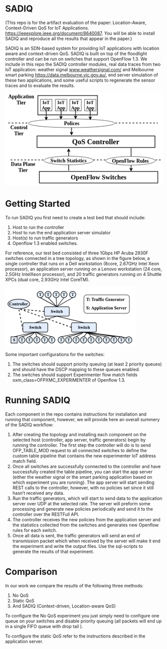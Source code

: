 # SADIQ 
(This repo is for the artifact evaluation of the paper: Location-Aware, Context-Driven QoS for IoT Applications. https://ieeexplore.ieee.org/document/8640087. You will be able to install SADIQ and reproduce all the results that appear in the paper.)

SADIQ is an SDN-based system for providing IoT applications with location aware and context-driven QoS. SADIQ is built on top of the floodlight controller and can be run on switches that support OpenFlow 1.3. We include in this repo the SADIQ controller modules, real data traces from two IoT application: weather signal www.weathersignal.com/ and Melbourne smart parking https://data.melbourne.vic.gov.au/, end server simulation of these two applications, and some useful scripts to regenerate the sensor traces and to evaluate the results. 

![Alt text](SADIQ.png?raw=true "SADIQ Architecture")

# Getting Started
To run SADIQ you first need to create a test bed that should include:
1. Host to run the controller
2. Host to run the end application server simulator
3. Host(s) to run traffic generators
4. Openflow 1.3 enabled switches.

For reference, our test bed consisted of three 1Gbps HP Aruba 2930F switches connected in a tree topology, as shown in the figure below, a single controller that runs on a Dell workstation (8core, 2.67GHz Intel Xeon processor), an application server running on a Lenovo  workstation  (24  core,  2.5GHz  IntelXeon processor), and 20 traffic generators running on 4 Shuttle XPCs (dual core, 2.93GHz Intel CoreTM).

![Alt text](TopoLarge.png?raw=true "Topology")

Some important configurations for the switches:
1.	The switches should support priority queuing (at least 2 priority queues) and should have the DSCP mapping to these queues enabled. 
2. The switches should support Experimenter flow match fields oxm_class=OFPXMC_EXPERIMENTER of Openflow 1.3.
 

# Running SADIQ
Each component in the repo contains instructions for installation and running that component, however, we will provide here an overall summery of the SADIQ workflow:

1.	After creating the topology and installing each component on the selected host (controller, app server, traffic generators) begin by running the controller. The first step the controller will do is to send OFP_TABLE_MOD request to all connected switches to define the custom table pipeline that contains the new experimenter IoT address match field. 
2.	Once all switches are successfully connected to the controller and have successfully created the table pipeline, you can start the app server (either the weather signal or the smart parking application based on which experiment you are running). The app server will start sending REST calls to the controller, however, with no policies set since it still hasn’t received any data.
3.	Run the traffic generators, which will start to send data to the application server over UDP at the selected rate. The server will preform some processing and generate new policies periodically and send it to the controller over the RESTFull API.
4.	The controller receives the new policies from the application server and the statistics collected from the switches and generates new Openflow rules for each switch.
5.	Once all data is sent, the traffic generators will send an end of transmission packet which when received by the server will make it end the experiment and write the output files. Use the sql-scripts to generate the results of that experiment.

# Comparison

In our work we compare the results of the following three methods:
1.	No QoS
2.	Static QoS
3.	And SADIQ (Context-driven, Location-aware QoS)

To configure the No QoS experiment you just simply need to configure one queue on your switches and disable priority queuing (all packets will end up in a single FIFO queue with drop tail ).

To configure the static QoS refer to the instructions described in the application server.
